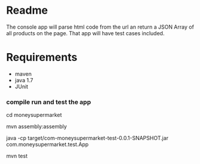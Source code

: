 # Readme

The console app will parse  html code from the url an return a JSON Array of all products on the page. That app will have test cases included.


# Requirements

- maven
- java 1.7
- JUnit

### compile run and test the app

cd moneysupermarket

mvn assembly:assembly

java -cp target/com-moneysupermarket-test-0.0.1-SNAPSHOT.jar com.moneysupermarket.test.App

mvn test